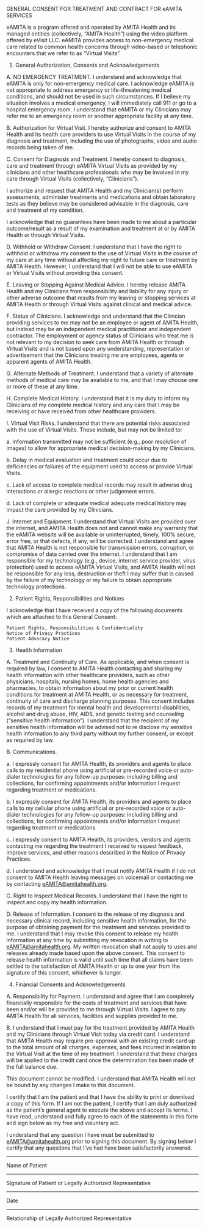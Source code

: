 GENERAL CONSENT FOR TREATMENT 
AND CONTRACT FOR eAMITA SERVICES

eAMITA is a program offered and operated by AMITA Health and its managed entities (collectively, “AMITA Health”) using the video platform offered by eVisit LLC. eAMITA provides access to non-emergency medical care related to common health concerns through video-based or telephonic encounters that we refer to as “Virtual Visits”. 

1. General Authorization, Consents and Acknowledgements 

A. NO EMERGENCY TREATMENT. I understand and acknowledge that eAMITA is only for non-emergency medical care.  I acknowledge eAMITA is not appropriate to address emergency or life-threatening medical conditions, and should not be used in such circumstances. If I believe my situation involves a medical emergency, I will immediately call 911 or go to a hospital emergency room.  I understand that eAMITA or my Clinicians may refer me to an emergency room or another appropriate facility at any time. 

B. Authorization for Virtual Visit. I hereby authorize and consent to AMITA Health and its health care providers to use Virtual Visits in the course of my diagnosis and treatment, including the use of photographs, video and audio records being taken of me. 

C. Consent for Diagnosis and Treatment. I hereby consent to  diagnosis, care and treatment through eAMITA Virtual Visits as provided by my clinicians and other healthcare professionals who may be involved in my care through Virtual Visits (collectively, “Clinicians”).

I authorize and request that AMITA Health and my Clinician(s) perform assessments, administer treatments and medications and obtain laboratory tests as they believe may be considered advisable in the diagnosis, care and treatment of my condition.

I acknowledge that no guarantees have been made to me about a particular outcome/result as a result of my examination and treatment at or by AMITA Health or through Virtual Visits.

D. Withhold or Withdraw Consent.  I understand that I have the right to withhold or withdraw my consent to the use of Virtual Visits in the course of my care at any time without affecting my right to future care or treatment by AMITA Health. However, I understand that I will not be able to use eAMITA or Virtual Visits without providing this consent. 

E. Leaving or Stopping Against Medical Advice. I hereby release AMITA Health and my Clinicians from responsibility and liability for any injury or other adverse outcome that results from my leaving or stopping services at AMITA Health or through Virtual Visits against clinical and medical advice. 

F. Status of Clinicians. I acknowledge and understand that the Clinician providing services to me may not be an employee or agent of AMITA Health, but instead may be an independent medical practitioner and independent contractor.  The employment or agency status of Clinicians who treat me is not relevant to my decision to seek care from AMITA Health or through Virtual Visits and is not based upon any understanding, representation or advertisement that the Clinicians treating me are employees, agents or apparent agents of AMITA Health. 

G. Alternate Methods of Treatment.  I understand that a variety of alternate methods of medical care may be available to me, and that I may choose one or more of these at any time. 

H. Complete Medical History.  I understand that it is my duty to inform my Clinicians of my complete medical history and any care that I may be receiving or have received from other healthcare providers. 

I. Virtual Visit Risks.  I understand that there are potential risks associated with the use of Virtual Visits. These include, but may not be limited to: 

a. Information transmitted may not be sufficient (e.g., poor resolution of images) to allow for appropriate medical decision-making by my Clinicians.
 
b. Delay in medical evaluation and treatment could occur due to deficiencies or failures of the equipment used to access or provide Virtual Visits.

c. Lack of access to complete medical records may result in adverse drug interactions or allergic reactions or other judgement errors.

d. Lack of complete or adequate medical adequate medical history may impact the care provided by my Clinicians.   

J. Internet and Equipment.  I understand that Virtual Visits are provided over the internet, and AMITA Health does not and cannot make any warranty that the eAMITA website will be available or uninterrupted, timely, 100% secure, error free, or that defects, if any, will be corrected. I understand and agree that AMITA Health is not responsible for transmission errors, corruption, or compromise of data carried over the internet.  I understand that I am responsible for my technology (e.g., device, internet service provider, virus protection) used to access eAMITA Virtual Visits, and AMITA Health will not be responsible for any loss, destruction or theft I may suffer that is caused by the failure of my technology or my failure to obtain appropriate technology protections. 

2. Patient Rights, Responsibilities and Notices

I acknowledge that I have received a copy of the following documents which are attached to this General Consent: 

	Patient Rights, Responsibilities & Confidentiality 
	Notice of Privacy Practices 
	Patient Advocacy Notice 

3. Health Information 

A. Treatment and Continuity of Care. As applicable, and when consent is required by law, I consent to AMITA Health contacting and sharing my health information with other healthcare providers, such as other physicians, hospitals, nursing homes, home health agencies and pharmacies, to obtain information about my prior or current health conditions for treatment at AMITA Health, or as necessary for treatment, continuity of care and discharge planning purposes.  This consent includes records of my treatment for mental health and developmental disabilities, alcohol and drug abuse, HIV, AIDS, and genetic testing and counseling (“sensitive health information”). I understand that the recipient of my sensitive health information will be advised not to re disclose my sensitive health information to any third party without my further consent, or except as required by law. 

B. Communications.   

a. I expressly consent for AMITA Health, its providers and agents to place calls to my residential phone using artificial or pre-recorded voice or auto-dialer technologies for any follow-up purposes: including billing and collections, for confirming appointments and/or information I request regarding treatment or medications. 

b. I expressly consent for AMITA Health, its providers and agents to place calls to my cellular phone using artificial or pre-recorded voice or auto-dialer technologies for any follow-up purposes: including billing and collections, for confirming appointments and/or information I request regarding treatment or medications.

c. I expressly consent to AMITA Health, its providers, vendors and agents contacting me regarding the treatment I received to request feedback, improve services, and other reasons described in the Notice of Privacy Practices. 

d. I understand and acknowledge that I must notify AMITA Health if I do not consent to AMITA Health leaving messages on voicemail or contacting me by contacting eAMITA@amitahealth.org.      

C. Right to Inspect Medical Records. I understand that I have the right to inspect and copy my health information.  

D. Release of Information. I consent to the release of my diagnosis and necessary clinical record, including sensitive health information, for the purpose of obtaining payment for the treatment and services provided to me. I understand that I may revoke this consent to release my health information at any time by submitting my revocation in writing to eAMITA@amitahealth.org.  My written revocation shall not apply to uses and releases already made based upon the above consent. This consent to release health information is valid until such time that all claims have been settled to the satisfaction of AMITA Health or up to one year from the signature of this consent, whichever is longer. 

4. Financial Consents and Acknowledgements 

A. Responsibility for Payment. I understand and agree that I am completely financially responsible for the costs of treatment and services that have been and/or will be provided to me through Virtual Visits.  I agree to pay AMITA Health for all services, facilities and supplies provided to me. 
 
B. I understand that I must pay for the treatment provided by AMITA Health and my Clinicians through Virtual Visit today via credit card. I understand that AMITA Health may require pre-approval with an existing credit card up to the total amount of all charges, expenses, and fees incurred in relation to the Virtual Visit at the time of my treatment. I understand that these charges will be applied to the credit card once the determination has been made of the full balance due. 


This document cannot be modified. I understand that AMITA Health will not be bound by any changes I make to this document. 

I certify that I am the patient and that I have the ability to print or download a copy of this form.  If I am not the patient, I certify that I am duly authorized as the patient’s general agent to execute the above and accept its terms.  I have read, understand and fully agree to each of the statements in this form and sign below as my free and voluntary act. 

I understand that any question I have must be submitted to eAMITA@amitahealth.org prior to signing this document.  By signing below I certify that any questions that I’ve had have been satisfactorily answered. 



_______________________________________		
Name of Patient							
_______________________________________		
Signature of Patient or Legally Authorized Representative 	
_______________________________________
Date
_______________________________________		
Relationship of Legally Authorized Representative
